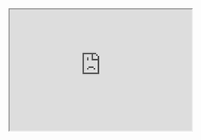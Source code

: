 <div style="position: relative; width: 100%; height: 0; padding-bottom: 56.25%;">
<iframe src="https://mtdcmz.github.io/blog/post/dplayer/dplayer.html?url=https://mtdcmz.github.io/blog/post/res/1/1.mp4" width="360" height="240"></iframe>
</div>
